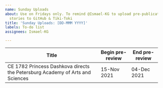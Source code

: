 ```yaml
---
name: Sunday Uploads
about: Use on Fridays only. To remind @Ismael-KG to upload pre-publication peer-reviewed
  stories to GitHub & Tiki-Toki
title: 'Sunday Uploads: [DD-MMM YYYY]'
labels: To-do list
assignees: Ismael-KG

---
```


<!-- Establish the date for the next upload of stories, as per [step 5 of Protocol 3](https://github.com/Ismael-KG/A-History-of-Research-Ethics/blob/main/Protocols.md#step-5-pre-publication-peer-review). This will be within nine calendar days (two Sundays after the present day, which must be a Friday). Then, update the issue name with that date (with the example below, the title would be "Sunday Uploads: 04-Dec 2021"). -->
<!-- Change row 3 (which is just an example) to include the stories listed in the [pre-publication HackMD](https://hackmd.io/VW6SvaOYTemXnOd4SMcC4Q?both) that have an end-date eight days from today. Make sure to remove the links in the table. -->

| Title | Begin pre-review | End pre-review |
| --- | --- | --- |
| CE 1782 Princess Dashkova directs the Petersburg Academy of Arts and Sciences | 15-Nov 2021 | 04-Dec 2021 |
